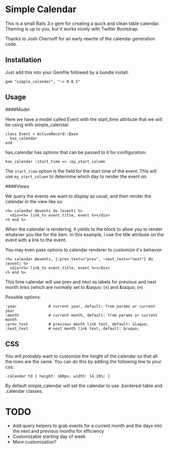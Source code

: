 Simple Calendar
===============

This is a small Rails 3.x gem for creating a quick and clean table calendar.
Theming is up to you, but it works nicely with Twitter Bootstrap.

Thanks to Josh Chernoff for an early rewrite of the calendar generation
code.

Installation
------------

Just add this into your Gemfile followed by a bundle install:

    gem "simple_calendar", "~> 0.0.5"

Usage
-----

####Model

Here we have a model called Event with the start_time attribute that we
will be using with simple_calendar.

    class Event < ActiveRecord::Base
      has_calendar
    end

has_calendar has options that can be passed to it for configuration:

    has_calendar :start_time => :my_start_column

The `start_time` option is the field for the start time of the event. This will use
`my_start_column` to determine which day to render the event on.

####Views

We query the events we want to display as usual, and then render the
calendar in the view like so:

    <%= calendar @events do |event| %>
      <div><%= link_to event.title, event %></div>
    <% end %>

When the calendar is rendering, it yields to the block to allow you to
render whatever you like for the item. In this example, I use the title
attribute on the event with a link to the event.

You may even pass options to calendar renderer to customize it's behavior

    <%= calendar @events, {:prev_text=>"prev", :next_text=>"next"} do |event| %>
      <div><%= link_to event.title, event %></div>
    <% end %>

This time calendar will use prev and next as labels for previous and next month links (which are normally set to &amp;laquo; (&laquo;) and &amp;raquo; (&raquo;)

Possible options:

    :year	           # current year, default: from params or current year
    :month		       # current month, default: from params or current month
    :prev_text         # previous month link text, default: &laquo;
    :next_text         # next month link text, default: &raquo;

CSS
---

You will probably want to customize the height of the calendar so that
all the rows are the same. You can do this by adding the following line
to your css:

    .calendar td { height: 100px; width: 14.28%; }

By default simple_calendar will set the calendar to use .bordered-table
and .calendar classes.

TODO
====

* Add query helpers to grab events for a current month and the days into
  the next and previous months for efficiency
* Customizable starting day of week
* More customization?
